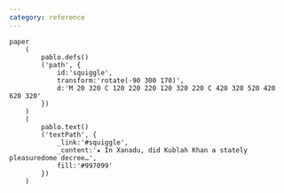 ```yaml
---
category: reference
---
```


    paper
        (
            pablo.defs()
            ('path', {
                id:'squiggle',
                transform:'rotate(-90 300 170)',
                d:'M 20 320 C 120 220 220 120 320 220 C 420 320 520 420 620 320'
            })
        )
        (
            pablo.text()
            ('textPath', {
                _link:'#squiggle',
                _content:'★ In Xanadu, did Kublah Khan a stately pleasuredome decree…',
                fill:'#997099'
            })
        )
    